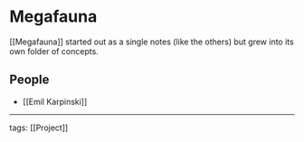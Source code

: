# Megafauna

[[Megafauna]] started out as a single notes (like the others) but grew into its own folder of concepts.

## People

- [[Emil Karpinski]]

---

tags: [[Project]]